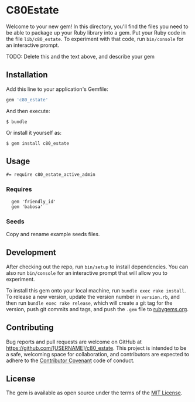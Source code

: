 # C80Estate

Welcome to your new gem! In this directory, you'll find the files you need to be able to package up your Ruby library into a gem. Put your Ruby code in the file `lib/c80_estate`. To experiment with that code, run `bin/console` for an interactive prompt.

TODO: Delete this and the text above, and describe your gem

## Installation

Add this line to your application's Gemfile:

```ruby
gem 'c80_estate'
```

And then execute:

    $ bundle

Or install it yourself as:

    $ gem install c80_estate

## Usage

```
#= require c80_estate_active_admin
```


### Requires

```
  gem 'friendly_id'
  gem 'babosa'
```

### Seeds

Copy and rename example seeds files.


## Development

After checking out the repo, run `bin/setup` to install dependencies. You can also run `bin/console` for an interactive prompt that will allow you to experiment.

To install this gem onto your local machine, run `bundle exec rake install`. To release a new version, update the version number in `version.rb`, and then run `bundle exec rake release`, which will create a git tag for the version, push git commits and tags, and push the `.gem` file to [rubygems.org](https://rubygems.org).

## Contributing

Bug reports and pull requests are welcome on GitHub at https://github.com/[USERNAME]/c80_estate. This project is intended to be a safe, welcoming space for collaboration, and contributors are expected to adhere to the [Contributor Covenant](http://contributor-covenant.org) code of conduct.


## License

The gem is available as open source under the terms of the [MIT License](http://opensource.org/licenses/MIT).

